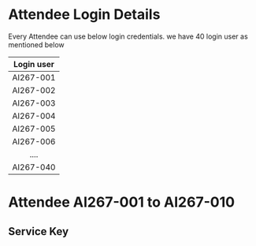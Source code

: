 # Attendee Login Details
Every Attendee can use below login credentials.
we have 40 login user as mentioned below

| Login user |
| :---:      |
| AI267-001  |
| AI267-002  | 
| AI267-003  |
| AI267-004  |
| AI267-005  |
| AI267-006  |
| ....       |  
| AI267-040  |


# Attendee AI267-001 to AI267-010

## Service Key
```json

```
